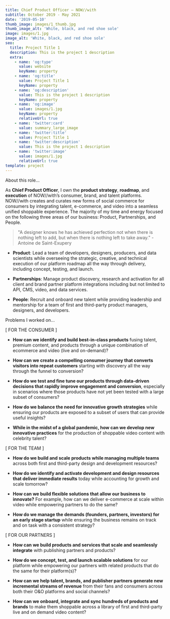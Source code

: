 ```yaml
---
title: Chief Product Officer — NOW//with
subtitle: October 2019 - May 2021
date: '2019-05-10'
thumb_image: images/1_thumb.jpg
thumb_image_alt: 'White, black, and red shoe sole'
image: images/1.jpg
image_alt: 'White, black, and red shoe sole'
seo:
  title: Project Title 1
  description: This is the project 1 description
  extra:
    - name: 'og:type'
      value: website
      keyName: property
    - name: 'og:title'
      value: Project Title 1
      keyName: property
    - name: 'og:description'
      value: This is the project 1 description
      keyName: property
    - name: 'og:image'
      value: images/1.jpg
      keyName: property
      relativeUrl: true
    - name: 'twitter:card'
      value: summary_large_image
    - name: 'twitter:title'
      value: Project Title 1
    - name: 'twitter:description'
      value: This is the project 1 description
    - name: 'twitter:image'
      value: images/1.jpg
      relativeUrl: true
template: project
---
```

About this role...

As **Chief Product Officer**, I own the **product strategy**, **roadmap**, and **execution** of NOW//with’s consumer, brand, and talent platforms.  NOW//with creates and curates new forms of social commerce for consumers by integrating talent, e-commerce, and video into a seamless unified shoppable experience. The majority of my time and energy focused on the following three areas of our business: Product, Partnerships, and People.

> "A designer knows he has achieved perfection not when there is nothing left to add, but when there is nothing left to take away." -Antoine de Saint-Exupery

*   **Product**: Lead a team of developers, designers, producers, and data scientists while overseeing the strategic, creative, and technical execution of our platform roadmap all the way through delivery, including concept, testing, and launch.

<!---->

*   **Partnerships**: Manage product discovery, research and activation for all client and brand partner platform integrations including but not limited to API, CMS, video, and data services.

<!---->

*   **People**: Recruit and onboard new talent while providing leadership and mentorship for a team of first and third-party product managers, designers, and developers.

Problems I worked on...

\[ FOR THE CONSUMER ]

*   **How can we identify and build best-in-class products** fusing talent, premium content, and products through a unique combination of ecommerce and video (live and on-demand)?

*   **How can we create a compelling consumer journey that converts visitors into repeat customers** starting with discovery all the way through the funnel to conversion?

*   **How do we test and fine tune our products through data-driven decisions that rapidly improve engagement and conversion**, especially in scenarios where those products have not yet been tested with a large subset of consumers?

*   **How do we balance the need for innovative growth strategies** while ensuring our products are exposed to a subset of users that can provide useful insights?

*   **While in the midst of a global pandemic, how can we develop new innovative practices** for the production of shoppable video content with celebrity talent?

\[ FOR THE TEAM ]

*   **How do we build and scale products while managing multiple teams** across both first and third-party design and development resources?

*   **How do we identify and activate development and design resources that deliver immediate results** today while accounting for growth and scale tomorrow?

*   **How can we build flexible solutions that allow our business to innovate?** For example, how can we deliver e-commerce at scale within video while empowering partners to do the same?

*   **How do we manage the demands (founders, partners, investors) for an early stage startup** while ensuring the business remains on track and on task with a consistent strategy?

\[ FOR OUR PARTNERS ]

*   **How can we build products and services that scale and seamlessly integrate** with publishing partners and products?

*   **How do we concept, test, and launch scalable solutions** for our platform while empowering our partners with related products that do the same for their platform(s)?

*   **How can we help talent, brands, and publisher partners generate new incremental streams of revenue** from their fans and consumers across both their O\&O platforms and social channels?

*   **How can we onboard, integrate and sync hundreds of products and brands** to make them shoppable across a library of first and third-party live and on demand video content?
